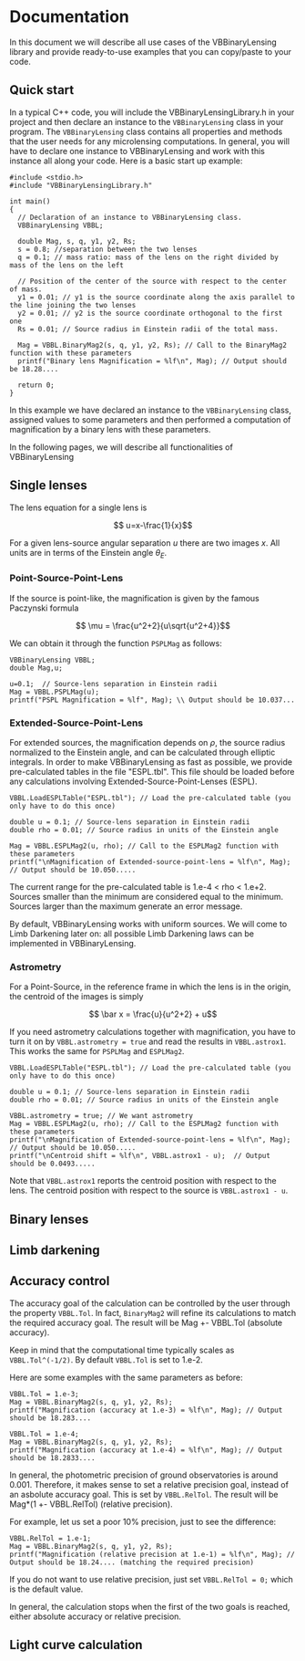 # Documentation

In this document we will describe all use cases of the VBBinaryLensing library and provide ready-to-use examples that you can copy/paste to your code. 

## Quick start

In a typical C++ code, you will include the VBBinaryLensingLibrary.h in your project and then declare an instance to the ```VBBinaryLensing``` class in your program. The ```VBBinaryLensing``` class contains all properties and methods that the user needs for any microlensing computations. In general, you will have to declare one instance to VBBinaryLensing and work with this instance all along your code. Here is a basic start up example:

```
#include <stdio.h>
#include "VBBinaryLensingLibrary.h"

int main()
{
  // Declaration of an instance to VBBinaryLensing class.
  VBBinaryLensing VBBL;
  
  double Mag, s, q, y1, y2, Rs;
  s = 0.8; //separation between the two lenses
  q = 0.1; // mass ratio: mass of the lens on the right divided by mass of the lens on the left
  
  // Position of the center of the source with respect to the center of mass.
  y1 = 0.01; // y1 is the source coordinate along the axis parallel to the line joining the two lenses 
  y2 = 0.01; // y2 is the source coordinate orthogonal to the first one
  Rs = 0.01; // Source radius in Einstein radii of the total mass.
  
  Mag = VBBL.BinaryMag2(s, q, y1, y2, Rs); // Call to the BinaryMag2 function with these parameters
  printf("Binary lens Magnification = %lf\n", Mag); // Output should be 18.28....
  
  return 0;
}
```

In this example we have declared an instance to the ```VBBinaryLensing``` class, assigned values to some parameters and then performed a computation of magnification by a binary lens with these parameters. 

In the following pages, we will describe all functionalities of VBBinaryLensing

## Single lenses

The lens equation for a single lens is

$$ u=x-\frac{1}{x}$$

For a given lens-source angular separation $u$ there are two images $x$. All units are in terms of the Einstein angle $\theta_E$. 

### Point-Source-Point-Lens

If the source is point-like, the magnification is given by the famous Paczynski formula

$$ \mu = \frac{u^2+2}{u\sqrt{u^2+4}}$$

We can obtain it through the function ```PSPLMag``` as follows:

```
VBBinaryLensing VBBL;
double Mag,u;

u=0.1;  // Source-lens separation in Einstein radii
Mag = VBBL.PSPLMag(u);
printf("PSPL Magnification = %lf", Mag); \\ Output should be 10.037...
```

### Extended-Source-Point-Lens

For extended sources, the magnification depends on $\rho$, the source radius normalized to the Einstein angle, and can be calculated through elliptic integrals. In order to make VBBinaryLensing as fast as possible, we provide pre-calculated tables in the file "ESPL.tbl". This file should be loaded before any calculations involving Extended-Source-Point-Lenses (ESPL).

```
VBBL.LoadESPLTable("ESPL.tbl"); // Load the pre-calculated table (you only have to do this once)

double u = 0.1; // Source-lens separation in Einstein radii
double rho = 0.01; // Source radius in units of the Einstein angle

Mag = VBBL.ESPLMag2(u, rho); // Call to the ESPLMag2 function with these parameters
printf("\nMagnification of Extended-source-point-lens = %lf\n", Mag);  // Output should be 10.050.....
```

The current range for the pre-calculated table is 1.e-4 < rho < 1.e+2. Sources smaller than the minimum are considered equal to the minimum. Sources larger than the maximum generate an error message. 

By default, VBBinaryLensing works with uniform sources. We will come to Limb Darkening later on: all possible Limb Darkening laws can be implemented in VBBinaryLensing.

### Astrometry

For a Point-Source, in the reference frame in which the lens is in the origin, the centroid of the images is simply

$$ \bar x = \frac{u}{u^2+2} + u$$

If you need astrometry calculations together with magnification, you have to turn it on by ```VBBL.astrometry = true``` and read the results in ```VBBL.astrox1```. This works the same for ```PSPLMag``` and ```ESPLMag2```.

```
VBBL.LoadESPLTable("ESPL.tbl"); // Load the pre-calculated table (you only have to do this once)

double u = 0.1; // Source-lens separation in Einstein radii
double rho = 0.01; // Source radius in units of the Einstein angle

VBBL.astrometry = true; // We want astrometry
Mag = VBBL.ESPLMag2(u, rho); // Call to the ESPLMag2 function with these parameters
printf("\nMagnification of Extended-source-point-lens = %lf\n", Mag);  // Output should be 10.050.....
printf("\nCentroid shift = %lf\n", VBBL.astrox1 - u);  // Output should be 0.0493.....
```

Note that ```VBBL.astrox1``` reports the centroid position with respect to the lens. The centroid position with respect to the source is ```VBBL.astrox1 - u```.

## Binary lenses

## Limb darkening

## Accuracy control

The accuracy goal of the calculation can be controlled by the user through the property ```VBBL.Tol```. In fact, ```BinaryMag2``` will refine its calculations to match the required accuracy goal. The result will be Mag +- VBBL.Tol (absolute accuracy).

Keep in mind that the computational time typically scales as ```VBBL.Tol^(-1/2)```. By default ```VBBL.Tol``` is set to 1.e-2.

Here are some examples with the same parameters as before:

```
VBBL.Tol = 1.e-3; 
Mag = VBBL.BinaryMag2(s, q, y1, y2, Rs); 
printf("Magnification (accuracy at 1.e-3) = %lf\n", Mag); // Output should be 18.283....

VBBL.Tol = 1.e-4;
Mag = VBBL.BinaryMag2(s, q, y1, y2, Rs);
printf("Magnification (accuracy at 1.e-4) = %lf\n", Mag); // Output should be 18.2833....
```

In general, the photometric precision of ground observatories is around 0.001. Therefore, it makes sense to set a relative precision goal, instead of an asbolute accuracy goal. This is set by ```VBBL.RelTol```. The result will be Mag*(1 +- VBBL.RelTol) (relative precision).

For example, let us set a poor 10% precision, just to see the difference:

```
VBBL.RelTol = 1.e-1;
Mag = VBBL.BinaryMag2(s, q, y1, y2, Rs); 
printf("Magnification (relative precision at 1.e-1) = %lf\n", Mag); // Output should be 18.24.... (matching the required precision)
```

If you do not want to use relative precision, just set ```VBBL.RelTol = 0;``` which is the default value.

In general, the calculation stops when the first of the two goals is reached, either absolute accuracy or relative precision.
  
## Light curve calculation

